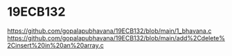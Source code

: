 # 19ECB132
https://github.com/gopalapubhavana/19ECB132/blob/main/1_bhavana.c
https://github.com/gopalapubhavana/19ECB132/blob/main/add%2Cdelete%2Cinsert%20in%20an%20array.c
